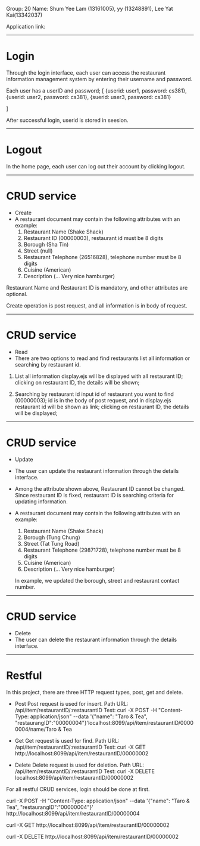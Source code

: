 Group: 20
Name: 
Shum Yee Lam (13161005),
yy (13248891),
Lee Yat Kai(13342037)

Application link: 

********************************************
# Login
Through the login interface, each user can access the restaurant information management system by entering their username and password.

Each user has a userID and password;
[
	{userid: user1, password: cs381},
	{userid: user2, password: cs381},
	{suerid: user3, password: cs381}

]

After successful login, userid is stored in seesion.

********************************************
# Logout
In the home page, each user can log out their account by clicking logout.

********************************************
# CRUD service
- Create
-	A restaurant document may contain the following attributes with an example: 
	1)	Restaurant Name (Shake Shack)
	2)	Restaurant ID (00000003), restaurant id must be 8 digits
	3)	Borough (Sha Tin)
	4)	Street (null)
	5)	Restaurant Telephone (26516828), telephone number must be 8 digits
	6)	Cuisine (American)
	7)	Description (... Very nice hamburger)

Restaurant Name and Restaurant ID is mandatory, and other attributes are optional.

Create operation is post request, and all information is in body of request.

********************************************
# CRUD service
- Read
-  There are two options to read and find restaurants list all information or searching by restaurant id.

1) List all information
	display.ejs will be displayed with all restaurant ID;
	clicking on restaurant ID, the details will be shown;

2) Searching by restaurant id
	input id of restaurant you want to find (00000003);
	id is in the body of post request, and in display.ejs restaurant id will be shown as link;
	clicking on restaurant ID, the details will be displayed;

********************************************
# CRUD service
- Update
-	The user can update the restaurant information through the details interface.
-	Among the attribute shown above, Restaurant ID cannot be changed. Since restaurant ID is fixed, restaurant ID is searching criteria for updating information. 

-	A restaurant document may contain the following attributes with an example: 
	1)	Restaurant Name (Shake Shack)
	2)	Borough (Tung Chung)
	3)	Street (Tat Tung Road)
	4)	Restaurant Telephone (29871728), telephone number must be 8 digits
	5)	Cuisine (American)
	6)	Description (... Very nice hamburger)

	In example, we updated the borough, street and restaurant contact number.

********************************************
# CRUD service
- Delete
-	The user can delete the restaurant information through the details interface.

********************************************
# Restful
In this project, there are three HTTP request types, post, get and delete.
- Post 
	Post request is used for insert.
	Path URL: /api/item/restaurantID/:restaurantID
	Test: curl -X POST -H "Content-Type: application/json" --data '{"name": "Taro & Tea", "restaurangID":"00000004"}'localhost:8099/api/item/restaurantID/00000004/name/Taro & Tea

- Get
	Get request is used for find.
	Path URL: /api/item/restaurantID/:restaurantID
	Test: curl -X GET http://localhost:8099/api/item/restaurantID/00000002

- Delete
	Delete request is used for deletion.
	Path URL: /api/item/restaurantID/:restaurantID
	Test: curl -X DELETE localhost:8099/api/item/restaurantID/00000002

For all restful CRUD services, login should be done at first.


curl -X POST -H "Content-Type: application/json" --data '{"name": "Taro & Tea", "restaurangID":"00000004"}' http://localhost:8099/api/item/restaurantID/00000004

curl -X GET http://localhost:8099/api/item/restaurantID/00000002

curl -X DELETE http://localhost:8099/api/item/restaurantID/00000002
